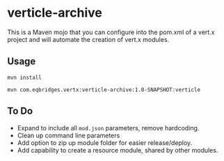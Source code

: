 # verticle-archive

This is a Maven mojo that you can configure into the pom.xml of a vert.x project and will automate the creation of vert.x modules.

## Usage

`mvn install`

`mvn com.eqbridges.vertx:verticle-archive:1.0-SNAPSHOT:verticle`

## To Do

* Expand to include all `mod.json` parameters, remove hardcoding.
* Clean up command line parameters
* Add option to zip up module folder for easier release/deploy.
* Add capability to create a resource module, shared by other modules.


